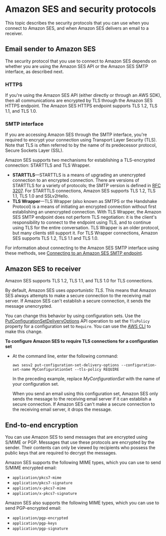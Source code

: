 # Amazon SES and security protocols<a name="security-protocols"></a>

This topic describes the security protocols that you can use when you connect to Amazon SES, and when Amazon SES delivers an email to a receiver\.

## Email sender to Amazon SES<a name="security-client-to-ses"></a>

The security protocol that you use to connect to Amazon SES depends on whether you are using the Amazon SES API or the Amazon SES SMTP interface, as described next\.

### HTTPS<a name="security-client-to-ses-api"></a>

If you're using the Amazon SES API \(either directly or through an AWS SDK\), then all communications are encrypted by TLS through the Amazon SES HTTPS endpoint\. The Amazon SES HTTPS endpoint supports TLS 1\.2, TLS 1\.1, and TLS 1\.0\. 

### SMTP interface<a name="security-client-to-ses-smtp"></a>

If you are accessing Amazon SES through the SMTP interface, you're required to encrypt your connection using Transport Layer Security \(TLS\)\. Note that TLS is often referred to by the name of its predecessor protocol, Secure Sockets Layer \(SSL\)\.

Amazon SES supports two mechanisms for establishing a TLS\-encrypted connection: STARTTLS and TLS Wrapper\.
+ **STARTTLS**—STARTTLS is a means of upgrading an unencrypted connection to an encrypted connection\. There are versions of STARTTLS for a variety of protocols; the SMTP version is defined in [RFC 3207](https://www.ietf.org/rfc/rfc3207.txt)\. For STARTTLS connections, Amazon SES supports TLS 1\.2, TLS 1\.1, TLS 1\.0 and SSLv2Hello\.
+ **TLS Wrapper**—TLS Wrapper \(also known as SMTPS or the Handshake Protocol\) is a means of initiating an encrypted connection without first establishing an unencrypted connection\. With TLS Wrapper, the Amazon SES SMTP endpoint does not perform TLS negotiation: it is the client's responsibility to connect to the endpoint using TLS, and to continue using TLS for the entire conversation\. TLS Wrapper is an older protocol, but many clients still support it\. For TLS Wrapper connections, Amazon SES supports TLS 1\.2, TLS 1\.1 and TLS 1\.0\.

For information about connecting to the Amazon SES SMTP interface using these methods, see [Connecting to an Amazon SES SMTP endpoint](smtp-connect.md)\.

## Amazon SES to receiver<a name="security-ses-to-receiver"></a>

Amazon SES supports TLS 1\.2, TLS 1\.1, and TLS 1\.0 for TLS connections\.

By default, Amazon SES uses *opportunistic TLS*\. This means that Amazon SES always attempts to make a secure connection to the receiving mail server\. If Amazon SES can't establish a secure connection, it sends the message unencrypted\.

You can change this behavior by using configuration sets\. Use the [PutConfigurationSetDeliveryOptions](https://docs.aws.amazon.com/ses/latest/APIReference/API_PutConfigurationSetDeliveryOptions.html) API operation to set the `TlsPolicy` property for a configuration set to `Require`\. You can use the [AWS CLI](https://aws.amazon.com/cli) to make this change\.

**To configure Amazon SES to require TLS connections for a configuration set**
+ At the command line, enter the following command:

  ```
  aws sesv2 put-configuration-set-delivery-options --configuration-set-name MyConfigurationSet --tls-policy REQUIRE
  ```

  In the preceding example, replace *MyConfigurationSet* with the name of your configuration set\.

  When you send an email using this configuration set, Amazon SES only sends the message to the receiving email server if it can establish a secure connection\. If Amazon SES can't make a secure connection to the receiving email server, it drops the message\.

## End\-to\-end encryption<a name="security-end-to-end"></a>

You can use Amazon SES to send messages that are encrypted using S/MIME or PGP\. Messages that use these protocols are encrypted by the sender\. Their contents can only be viewed by recipients who possess the public keys that are required to decrypt the messages\.

Amazon SES supports the following MIME types, which you can use to send S/MIME encrypted email:
+ `application/pkcs7-mime`
+ `application/pkcs7-signature`
+ `application/x-pkcs7-mime`
+ `application/x-pkcs7-signature`

Amazon SES also supports the following MIME types, which you can use to send PGP\-encrypted email:
+ `application/pgp-encrypted`
+ `application/pgp-keys`
+ `application/pgp-signature`